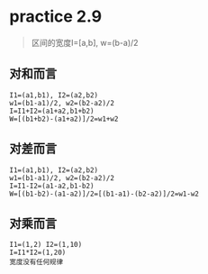 # practice 2.9
> 区间的宽度I=[a,b], w=(b-a)/2

## 对和而言
```
I1=(a1,b1), I2=(a2,b2)
w1=(b1-a1)/2, w2=(b2-a2)/2
I=I1+I2=(a1+a2,b1+b2)
W=[(b1+b2)-(a1+a2)]/2=w1+w2
```

## 对差而言
```
I1=(a1,b1), I2=(a2,b2)
w1=(b1-a1)/2, w2=(b2-a2)/2
I=I1-I2=(a1-a2,b1-b2)
W=[(b1-b2)-(a1-a2)]/2=[(b1-a1)-(b2-a2)]/2=w1-w2
```

## 对乘而言
```
I1=(1,2) I2=(1,10)
I=I1*I2=(1,20) 
宽度没有任何规律
```